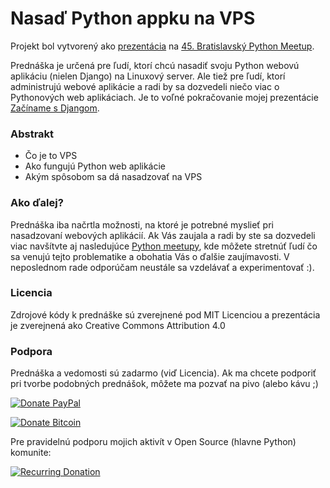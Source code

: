 # Nasaď Python appku na VPS

Projekt bol vytvorený ako [prezentácia](https://ricco386.github.io/nasad-python-appku-na-vps/) na [45. Bratislavský Python Meetup](https://www.meetup.com/pyconsk/events/285107202/).

Prednáška je určená pre ľudí, ktorí chcú nasadiť svoju Python webovú aplikáciu (nielen Django) na Linuxový server. Ale tiež pre ľudí, ktorí administrujú webové aplikácie a radi by sa dozvedeli niečo viac o Pythonových web aplikáciach. Je to voľné pokračovanie mojej prezentácie [Začíname s Djangom](https://github.com/ricco386/zaciname-s-djangom).

### Abstrakt

* Čo je to VPS
* Ako fungujú Python web aplikácie
* Akým spôsobom sa dá nasadzovať na VPS

### Ako ďalej?

Prednáška iba načrtla možnosti, na ktoré je potrebné myslieť pri nasadzovaní webových aplikácií. Ak Vás zaujala a radi by ste sa dozvedeli viac navšítvte aj nasledujúce [Python meetupy](https://python.sk/), kde môžete stretnúť ľudí čo sa venujú tejto problematike a obohatia Vás o ďalšie zaujímavosti. V neposlednom rade odporúčam neustále sa vzdelávať a experimentovať :).

### Licencia

Zdrojové kódy k prednáške sú zverejnené pod MIT Licenciou a prezentácia je zverejnená ako Creative Commons Attribution 4.0

### Podpora

Prednáška a vedomosti sú zadarmo (viď Licencia). Ak ma chcete podporiť pri tvorbe podobných prednášok, môžete ma pozvať na pivo (alebo kávu ;)

[![Donate PayPal](https://img.shields.io/badge/Donate-PayPal-blue.svg)](https://paypal.me/ricco386)

[![Donate Bitcoin](https://img.shields.io/badge/Donate-bitcoin-blue.svg)](https://tallyco.in/RicCo386/)

Pre pravidelnú podporu mojich aktivít v Open Source (hlavne Python) komunite: 

[![Recurring Donation](http://img.shields.io/liberapay/goal/RicCo.svg?logo=liberapay)](https://liberapay.com/RicCo/donate)
